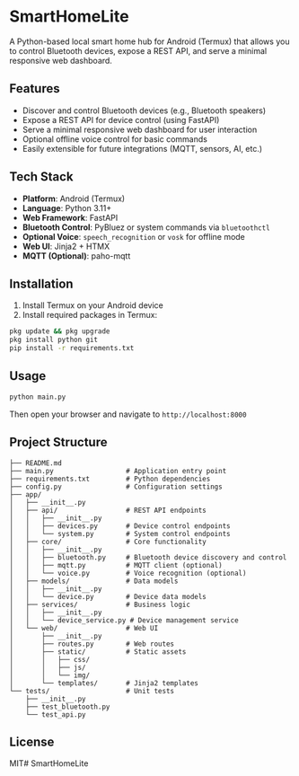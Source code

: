 # SmartHomeLite

A Python-based local smart home hub for Android (Termux) that allows you to control Bluetooth devices, expose a REST API, and serve a minimal responsive web dashboard.

## Features

- Discover and control Bluetooth devices (e.g., Bluetooth speakers)
- Expose a REST API for device control (using FastAPI)
- Serve a minimal responsive web dashboard for user interaction
- Optional offline voice control for basic commands
- Easily extensible for future integrations (MQTT, sensors, AI, etc.)

## Tech Stack

- **Platform**: Android (Termux)
- **Language**: Python 3.11+
- **Web Framework**: FastAPI
- **Bluetooth Control**: PyBluez or system commands via `bluetoothctl`
- **Optional Voice**: `speech_recognition` or `vosk` for offline mode
- **Web UI**: Jinja2 + HTMX
- **MQTT (Optional)**: paho-mqtt

## Installation

1. Install Termux on your Android device
2. Install required packages in Termux:

```bash
pkg update && pkg upgrade
pkg install python git
pip install -r requirements.txt
```

## Usage

```bash
python main.py
```

Then open your browser and navigate to `http://localhost:8000`

## Project Structure

```
├── README.md
├── main.py                  # Application entry point
├── requirements.txt         # Python dependencies
├── config.py                # Configuration settings
├── app/
│   ├── __init__.py
│   ├── api/                 # REST API endpoints
│   │   ├── __init__.py
│   │   ├── devices.py       # Device control endpoints
│   │   └── system.py        # System control endpoints
│   ├── core/                # Core functionality
│   │   ├── __init__.py
│   │   ├── bluetooth.py     # Bluetooth device discovery and control
│   │   ├── mqtt.py          # MQTT client (optional)
│   │   └── voice.py         # Voice recognition (optional)
│   ├── models/              # Data models
│   │   ├── __init__.py
│   │   └── device.py        # Device data models
│   ├── services/            # Business logic
│   │   ├── __init__.py
│   │   └── device_service.py # Device management service
│   └── web/                 # Web UI
│       ├── __init__.py
│       ├── routes.py        # Web routes
│       ├── static/          # Static assets
│       │   ├── css/
│       │   ├── js/
│       │   └── img/
│       └── templates/       # Jinja2 templates
└── tests/                   # Unit tests
    ├── __init__.py
    ├── test_bluetooth.py
    └── test_api.py
```

## License

MIT# SmartHomeLite

